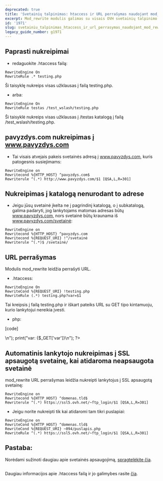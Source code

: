 ```yaml
---
deprecated: true
title: 'Svetainių talpinimas: htaccess ir URL perrašymas naudojant mod_rewrite'
excerpt: Mod_rewrite modulis galimas su visais OVH svetainių talpinimo planais (išskyrus 20gp).
id: '1971'
slug: svetainiu_talpinimas_htaccess_ir_url_perrasymas_naudojant_mod_rewrite
legacy_guide_number: g1971
---
```



## Paprasti nukreipimai

- redaguokite .htaccess failą: 


```
RewriteEngine On
RewriteRule .* testing.php
```



Ši taisyklę nukreips visas užklausas į failą testing.php.


- arba:


```
RewriteEngine On
RewriteRule testas /test_wslash/testing.php
```



Ši taisyklė nukreips visas užklausas į /testas katalogą į failą /test_wslash/testing.php.


## pavyzdys.com nukreipimas į www.pavyzdys.com

- Tai visais atvejais pakeis svetainės adresą į www.pavyzdys.com, kuris patogesnis susiejimams:


```
RewriteEngine on
Rewritecond %{HTTP_HOST} ^pavyzdys.com$
Rewriterule ^(.*) http://www.pavyzdys.com/$1 [QSA,L,R=301]
```





## Nukreipimas į katalogą nenurodant to adrese

- Jeigu jūsų svetainė įkelta ne į pagrindinį katalogą, o į subkatalogą, galima padaryti, jog lankytojams matomas adresas būtų www.pavyzdys.com, nors svetainė būtų kraunama iš www.pavyzdys.com/svetainė:


```
RewriteEngine on
Rewritecond %{HTTP_HOST} ^pavyzdys.com
Rewritecond %{REQUEST_URI} !^/svetainė
Rewriterule ^(.*)$ /svetainė/
```





## URL perrašymas
Modulis mod_rewrite leidžia perrašyti URL.


- .htaccess:


```
RewriteEngine On
RewriteCond %{REQUEST_URI} !testing.php
RewriteRule (.*) testing.php?var=$1
```



Tai kreipsis į failą testing.php ir iškart pateiks URL su GET tipo kintamuoju, kurio lankytojui nereikia įvesti.


- php:


[code]
<?
print("testing server <br/>\n");
print("var: {$_GET['var']}\n");
?>


## Automatinis lankytojo nukreipimas į SSL apsaugotą svetainę, kai atidaroma neapsaugota svetainė
mod_rewrite URL perrašymas leidžia nukreipti lankytojus į SSL apsaugotą svetainę:



```
RewriteEngine on
Rewritecond %{HTTP_HOST} ^domenas.tld$
Rewriterule ^(.*) https://ssl5.ovh.net/~ftp_login/$1 [QSA,L,R=301]
```



- Jeigu norite nukreipti tik kai atidaromi tam tikri puslapiai:


```
RewriteEngine on
RewriteCond %{HTTP_HOST} ^domenas.tld$
RewriteCond %{REQUEST_URI} ~094/puslapis.php
RewriteRule ^(.*) https://ssl5.ovh.net/~ftp_login/$1 [QSA,L,R=301]
```




## Pastaba:
Norėdami sužinoti daugiau apie svetainės apsaugojimą, [spragtelėkite čia](https://www.ovh.lt/g1594.informacija_apie_skirtingu_tipu_SSL_sertifikatus_OVH).


## 
Daugiau informacijos apie .htaccess failą ir jo galimybes rasite [čia](https://www.ovh.lt/g1967.viskas_apie_htaccess_faila).

